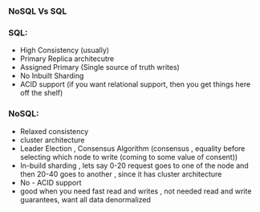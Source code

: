 ### NoSQL Vs SQL
### SQL:
- High Consistency (usually)
- Primary Replica architecutre
- Assigned Primary (Single source of truth writes)
- No Inbuilt Sharding 
- ACID support (if you want relational support, then you get things here off the shelf)

### NoSQL:
- Relaxed consistency
- cluster architecture
- Leader Election , Consensus Algorithm (consensus , equality before selecting which node to write (coming to some value of consent))
- In-build sharding , lets say 0-20 request goes to one of the node and then 20-40 goes to another , since it has cluster architecture
- No - ACID support
- good when you need fast read and writes , not needed read and write guarantees, want all data denormalized
